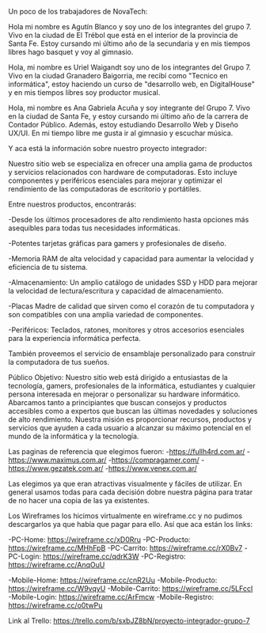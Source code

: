 Un poco de los trabajadores de NovaTech:

Hola mi nombre es Agutín Blanco y soy uno de los integrantes del grupo 7. Vivo en la ciudad de El Trébol que está en el interior de la provincia de Santa Fe. Estoy cursando mi último año de la secundaria y en mis tiempos libres hago basquet y voy al gimnasio.

Hola, mi nombre es Uriel Waigandt soy uno de los integrantes del Grupo 7. Vivo en la ciudad Granadero Baigorria, me recibí como "Tecnico en informática", estoy haciendo un curso de "desarrollo web, en DigitalHouse" y en mis tiempos libres soy productor musical.

Hola, mi nombre es Ana Gabriela Acuña y soy integrante del Grupo 7. Vivo en la ciudad de Santa Fe, y estoy cursando mi último año de la carrera de Contador Público. Además, estoy estudiando Desarrollo Web y Diseño UX/UI. En mi tiempo libre me gusta ir al gimnasio y escuchar música. 


Y aca está la información sobre nuestro proyecto integrador:

Nuestro sitio web se especializa en ofrecer una amplia gama de productos y servicios relacionados con hardware de computadoras. Esto incluye componentes y periféricos esenciales para mejorar y optimizar el rendimiento de las computadoras de escritorio y portátiles. 

Entre nuestros productos, encontrarás:

-Desde los últimos procesadores de alto rendimiento hasta opciones más asequibles para todas tus necesidades informáticas.

-Potentes tarjetas gráficas para gamers y profesionales de diseño.

-Memoria RAM de alta velocidad y capacidad para aumentar la velocidad y eficiencia de tu sistema.

-Almacenamiento: Un amplio catálogo de unidades SSD y HDD para mejorar la velocidad de lectura/escritura y capacidad de almacenamiento.

-Placas Madre de calidad que sirven como el corazón de tu computadora y son compatibles con una amplia variedad de componentes.

-Periféricos: Teclados, ratones, monitores y otros accesorios esenciales para la experiencia informática perfecta.


También proveemos el servicio de ensamblaje personalizado para construir la computadora de tus sueños.


Público Objetivo:
Nuestro sitio web está dirigido a entusiastas de la tecnología, gamers, profesionales de la informática, estudiantes y cualquier persona interesada en mejorar o personalizar su hardware informático. Abarcamos tanto a principiantes que buscan consejos y productos accesibles como a expertos que buscan las últimas novedades y soluciones de alto rendimiento. Nuestra misión es proporcionar recursos, productos y servicios que ayuden a cada usuario a alcanzar su máximo potencial en el mundo de la informática y la tecnología.

Las paginas de referencia que elegimos fueron:
-https://fullh4rd.com.ar/
-https://www.maximus.com.ar/
-https://compragamer.com/
-https://www.gezatek.com.ar/
-https://www.venex.com.ar/

Las elegimos ya que eran atractivas visualmente y fáciles de utilizar. En general usamos todas para cada decisión dobre nuestra página para tratar de no hacer una copia de las ya existentes.



Los Wireframes los hicimos virtualmente en wireframe.cc y no pudimos descargarlos ya que había que pagar para ello. Así que aca están los links:

-PC-Home: https://wireframe.cc/xD0Rru
-PC-Producto: https://wireframe.cc/MHhFpB
-PC-Carrito: https://wireframe.cc/rX0Bv7
-PC-Login: https://wireframe.cc/qdrK3W
-PC-Registro: https://wireframe.cc/AnqOuU

-Mobile-Home: https://wireframe.cc/cnR2Uu
-Mobile-Producto: https://wireframe.cc/W9vqyU
-Mobile-Carrito: https://wireframe.cc/5LFccI
-Mobile-Login: https://wireframe.cc/ArFmcw
-Mobile-Registro: https://wireframe.cc/o0twPu


Link al Trello: https://trello.com/b/sxbJZ8bN/proyecto-integrador-grupo-7